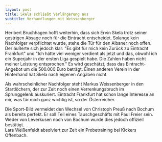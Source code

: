 ```yaml
---
layout: post
title: Skela schließt Verlängerung aus
subtitle: Verhandlungen mit Weissenberger
---
```


Heribert Bruchhagen hofft weiterhin, dass sich Ervin Skela trotz seiner gestrigen Absage noch für die Eintracht entscheidet. Solange kein Nachfolger verpflichtet wurde, stehe die Tür für den Albaner noch offen. Der äußerte sich jedoch klar: "Es gibt für mich kein Zurück zu Eintracht Frankfurt" und "Ich hätte viel weniger verdient als jetzt und das, obwohl ich ein Superjahr in der ersten Liga gespielt habe. Die Zahlen haben nicht meiner Leistung entsprochen." Es wird geschätzt, dass das Eintracht-Angebot um die 500.000 Euro beträgt. Einen anderen Verein in der Hinterhand hat Skela nach eigenen Angaben nicht.

Als wahrscheinlicher Nachfolger steht Markus Weissenberger in den Startlöchern, der zur Zeit noch einen Verrenkungsbruch im Sprunggelenk auskuriert. Eintracht Frankfurt hat schon lange Interesse an mir, was für mich ganz wichtig ist, so der Österreicher.

Die Sport-Bild vermeldet den Wechsel von Christoph Preuß nach Bochum als bereits perfekt. Er soll Teil eines Tauschgeschäfts mit Paul Freier sein. Weder von Leverkusen noch von Bochum wurde dies jedoch offiziell bestätigt.  
Lars Weißenfeldt absolviert zur Zeit ein Probetraining bei Kickers Offenbach.
